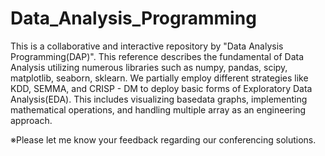 # Data_Analysis_Programming
This is a collaborative and interactive repository by "Data Analysis Programming(DAP)". This reference describes the fundamental of Data Analysis utilizing numerous libraries such as numpy, pandas, scipy, matplotlib, seaborn, sklearn. We partially employ different strategies like KDD, SEMMA, and CRISP - DM to deploy basic forms of Exploratory Data Analysis(EDA). This includes visualizing basedata graphs, implementing mathematical operations, and handling multiple array as an engineering approach. 

※Please let me know your feedback regarding our conferencing solutions.
